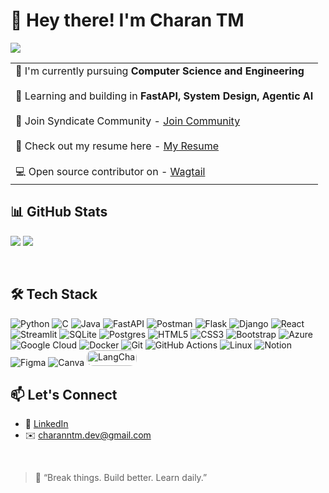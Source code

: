 # 👋 Hey there! I'm Charan TM

<p align = 'left'> <img src="https://komarev.com/ghpvc/?username=charantm7&label=PROFILE+VIEWS"/></p>

<table>
  <tr>
    <td style="vertical-align: top;">
      🔭 I'm currently pursuing <strong>Computer Science and Engineering</strong><br/><br/>
      🧪 Learning and building in <strong>FastAPI, System Design, Agentic AI</strong><br/><br/>
      🧩 Join Syndicate Community - <a href="https://chat.whatsapp.com/DeDalHva5JkKbTNZRDAMYt">Join Community</a><br/><br/>
      📑 Check out my resume here - <a href="https://drive.google.com/file/d/1j5SqPBT2rcRIlHlkb9_-35A4DXy4qfUX/view?usp=sharing">My Resume</a><br/><br/>
      💻 Open source contributor on - <a href="https://github.com/wagtail/">Wagtail</a>
    </td>
  </tr>
</table>




## 📊 GitHub Stats

![](https://github-readme-stats.vercel.app/api?username=charantm7&theme=dark&hide_border=false&include_all_commits=false&count_private=false)
![](https://nirzak-streak-stats.vercel.app/?user=charantm7&theme=dark&hide_border=false)

</br>

## 🛠 Tech Stack

![Python](https://img.shields.io/badge/python-3670A0?style=plastic&logo=python&logoColor=ffdd54)
![C](https://img.shields.io/badge/c-%2300599C.svg?style=flat&logo=c&logoColor=white)
![Java](https://img.shields.io/badge/java-%23ED8B00.svg?style=flat&logo=openjdk&logoColor=white)
![FastAPI](https://img.shields.io/badge/FastAPI-005571?style=plastic&logo=fastapi)
![Postman](https://img.shields.io/badge/Postman-FF6C37?style=flat&logo=postman&logoColor=white)
![Flask](https://img.shields.io/badge/flask-%23000.svg?style=flat&logo=flask&logoColor=white)
![Django](https://img.shields.io/badge/django-%23092E20.svg?style=flat&logo=django&logoColor=white)
![React](https://img.shields.io/badge/react-%2320232a.svg?style=flat&logo=react&logoColor=%2361DAFB)
![Streamlit](https://img.shields.io/badge/Streamlit-%23FE4B4B.svg?style=flat&logo=streamlit&logoColor=white)
![SQLite](https://img.shields.io/badge/sqlite-%2307405e.svg?style=flat&logo=sqlite&logoColor=white)
![Postgres](https://img.shields.io/badge/postgres-%23316192.svg?style=flat&logo=postgresql&logoColor=white)
![HTML5](https://img.shields.io/badge/html5-%23E34F26.svg?style=flat&logo=html5&logoColor=white)
![CSS3](https://img.shields.io/badge/css3-%231572B6.svg?style=flat&logo=css3&logoColor=white)
![Bootstrap](https://img.shields.io/badge/bootstrap-%238511FA.svg?style=flat&logo=bootstrap&logoColor=white)
![Azure](https://img.shields.io/badge/azure-%230072C6.svg?style=flat&logo=microsoftazure&logoColor=white)
![Google Cloud](https://img.shields.io/badge/GoogleCloud-%234285F4.svg?style=flat&logo=google-cloud&logoColor=white)
![Docker](https://img.shields.io/badge/docker-%230db7ed.svg?style=flat&logo=docker&logoColor=white)
![Git](https://img.shields.io/badge/git-%23F05033.svg?style=flat&logo=git&logoColor=white) 
![GitHub Actions](https://img.shields.io/badge/github%20actions-%232671E5.svg?style=flat&logo=githubactions&logoColor=white)
![Linux](https://img.shields.io/badge/Linux-FCC624?style=flat&logo=linux&logoColor=black)
![Notion](https://img.shields.io/badge/Notion-%23000000.svg?style=plastic&logo=notion&logoColor=white)
![Figma](https://img.shields.io/badge/figma-%23F24E1E.svg?style=flat&logo=figma&logoColor=white)
![Canva](https://img.shields.io/badge/Canva-%2300C4CC.svg?style=flat&logo=Canva&logoColor=white)
<img src="https://miro.medium.com/v2/resize:fit:853/1*1DBe4cCQYfpM0oNXl_kH2w.png" 
     alt="LangChain" 
     width="80" 
     height="25" 
     style="border-radius: 10px;">
</br>

## 📫 Let's Connect

- 🔗 [LinkedIn](https://www.linkedin.com/in/charantm/) 
- ✉️ [charanntm.dev@gmail.com](mailto:charanntm.dev@gmail.com)

</br>

> 💬 “Break things. Build better. Learn daily.”

<!-- Proudly created with GPRM ( https://gprm.itsvg.in ) -->
